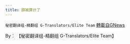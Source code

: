 ```yaml
---
title: 朕被算计了
---
```

`秘密翻译组-精翻组 G-Translators/Elite Team` [轉載自GNews](https://gnews.org/zh-hans/1558179/)

By： 【秘密翻译组-精翻组 G-Translators/Elite Team】
